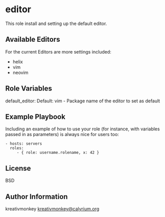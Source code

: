 editor
=========

This role install and setting up the default editor.

Available Editors
-----------------

For the current Editors are more settings included:

- helix
- vim
- neovim

Role Variables
--------------

default_editor: <string> Default: vim - Package name of the editor to set as default

Example Playbook
----------------

Including an example of how to use your role (for instance, with variables passed in as parameters) is always nice for users too:

    - hosts: servers
      roles:
         - { role: username.rolename, x: 42 }

License
-------

BSD

Author Information
------------------

kreativmonkey <kreativmonkey@calyrium.org>